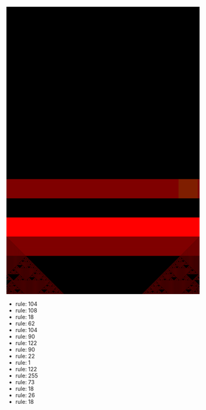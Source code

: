 ![photo](./output.png) 
 * rule: 104
* rule: 108
* rule: 18
* rule: 62
* rule: 104
* rule: 90
* rule: 122
* rule: 90
* rule: 22
* rule: 1
* rule: 122
* rule: 255
* rule: 73
* rule: 18
* rule: 26
* rule: 18
